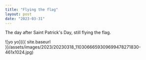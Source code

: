 ```yaml
---
title: "Flying the flag"
layout: post
date: "2023-03-31"
---
```


The day after Saint Patrick's Day, still flying the flag.

![yo yo]({{ site.baseurl }}/assets/images/2023/20230318_1103066659309699478271830-461x1024.jpg)
